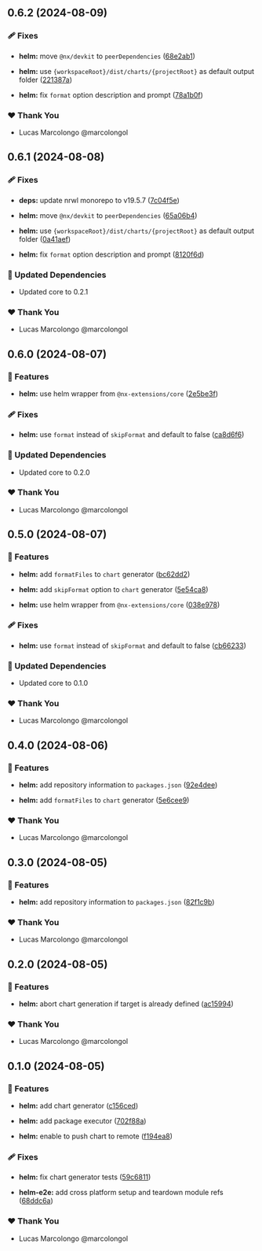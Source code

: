 ## 0.6.2 (2024-08-09)


### 🩹 Fixes

- **helm:** move `@nx/devkit` to `peerDependencies` ([68e2ab1](https://github.com/marcolongol/nx-extensions/commit/68e2ab1))

- **helm:** use `{workspaceRoot}/dist/charts/{projectRoot}` as default output folder ([221387a](https://github.com/marcolongol/nx-extensions/commit/221387a))

- **helm:** fix `format` option description and prompt ([78a1b0f](https://github.com/marcolongol/nx-extensions/commit/78a1b0f))


### ❤️  Thank You

- Lucas Marcolongo @marcolongol

## 0.6.1 (2024-08-08)


### 🩹 Fixes

- **deps:** update nrwl monorepo to v19.5.7 ([7c04f5e](https://github.com/marcolongol/nx-extensions/commit/7c04f5e))

- **helm:** move `@nx/devkit` to `peerDependencies` ([65a06b4](https://github.com/marcolongol/nx-extensions/commit/65a06b4))

- **helm:** use `{workspaceRoot}/dist/charts/{projectRoot}` as default output folder ([0a41aef](https://github.com/marcolongol/nx-extensions/commit/0a41aef))

- **helm:** fix `format` option description and prompt ([8120f6d](https://github.com/marcolongol/nx-extensions/commit/8120f6d))


### 🧱 Updated Dependencies

- Updated core to 0.2.1


### ❤️  Thank You

- Lucas Marcolongo @marcolongol

## 0.6.0 (2024-08-07)


### 🚀 Features

- **helm:** use helm wrapper from `@nx-extensions/core` ([2e5be3f](https://github.com/marcolongol/nx-extensions/commit/2e5be3f))


### 🩹 Fixes

- **helm:** use `format` instead of `skipFormat` and default to false ([ca8d6f6](https://github.com/marcolongol/nx-extensions/commit/ca8d6f6))


### 🧱 Updated Dependencies

- Updated core to 0.2.0


### ❤️  Thank You

- Lucas Marcolongo @marcolongol

## 0.5.0 (2024-08-07)


### 🚀 Features

- **helm:** add `formatFiles` to `chart` generator ([bc62dd2](https://github.com/marcolongol/nx-extensions/commit/bc62dd2))

- **helm:** add `skipFormat` option to `chart` generator ([5e54ca8](https://github.com/marcolongol/nx-extensions/commit/5e54ca8))

- **helm:** use helm wrapper from `@nx-extensions/core` ([038e978](https://github.com/marcolongol/nx-extensions/commit/038e978))


### 🩹 Fixes

- **helm:** use `format` instead of `skipFormat` and default to false ([cb66233](https://github.com/marcolongol/nx-extensions/commit/cb66233))


### 🧱 Updated Dependencies

- Updated core to 0.1.0


### ❤️  Thank You

- Lucas Marcolongo @marcolongol

## 0.4.0 (2024-08-06)


### 🚀 Features

- **helm:** add repository information to `packages.json` ([92e4dee](https://github.com/marcolongol/nx-extensions/commit/92e4dee))

- **helm:** add `formatFiles` to `chart` generator ([5e6cee9](https://github.com/marcolongol/nx-extensions/commit/5e6cee9))


### ❤️  Thank You

- Lucas Marcolongo @marcolongol

## 0.3.0 (2024-08-05)


### 🚀 Features

- **helm:** add repository information to `packages.json` ([82f1c9b](https://github.com/marcolongol/nx-extensions/commit/82f1c9b))


### ❤️  Thank You

- Lucas Marcolongo @marcolongol

## 0.2.0 (2024-08-05)


### 🚀 Features

- **helm:** abort chart generation if target is already defined ([ac15994](https://github.com/marcolongol/nx-extensions/commit/ac15994))


### ❤️  Thank You

- Lucas Marcolongo @marcolongol

## 0.1.0 (2024-08-05)


### 🚀 Features

- **helm:** add chart generator ([c156ced](https://github.com/marcolongol/nx-extensions/commit/c156ced))

- **helm:** add package executor ([702f88a](https://github.com/marcolongol/nx-extensions/commit/702f88a))

- **helm:** enable to push chart to remote ([f194ea8](https://github.com/marcolongol/nx-extensions/commit/f194ea8))


### 🩹 Fixes

- **helm:** fix chart generator tests ([59c6811](https://github.com/marcolongol/nx-extensions/commit/59c6811))

- **helm-e2e:** add cross platform setup and teardown module refs ([68ddc6a](https://github.com/marcolongol/nx-extensions/commit/68ddc6a))


### ❤️  Thank You

- Lucas Marcolongo @marcolongol